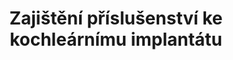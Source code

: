 ---
id: 5347758d-45f3-4e15-9559-7a6d6d1f789e
title: Zajištění příslušenství ke kochleárnímu implantátu
price: 49
year: 2012
description: Příspěvek nadačního fondu pomůže k zakoupení nezbytného technického zařízení pro sluchově postiženou Evu Liberdovou, aktivní sociální pracovnici momentálně působící v neziskové organizaci Slezská diakonie v našem regionu. Díky kochleárnímu implantátu bude moci Eva Liberdová účastnit například hromadných školení a vzdělávacích akcí, a dále tak napomáhat všem sociálně potřebným, s kterými se v rámci své práce setká.
kouskovani: false
locationName: undefined
position:
  lng: 18.2280560116747
  lat: 49.82501946158943
---
